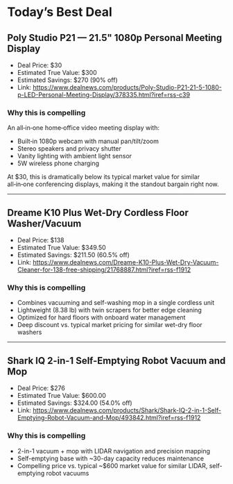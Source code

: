 # Today’s Best Deal

## Poly Studio P21 — 21.5" 1080p Personal Meeting Display

- Deal Price: $30
- Estimated True Value: $300
- Estimated Savings: $270 (90% off)
- Link: https://www.dealnews.com/products/Poly-Studio-P21-21-5-1080-p-LED-Personal-Meeting-Display/378335.html?iref=rss-c39

### Why this is compelling
An all‑in‑one home‑office video meeting display with:
- Built‑in 1080p webcam with manual pan/tilt/zoom
- Stereo speakers and privacy shutter
- Vanity lighting with ambient light sensor
- 5W wireless phone charging

At $30, this is dramatically below its typical market value for similar all‑in‑one conferencing displays, making it the standout bargain right now.

---

## Dreame K10 Plus Wet-Dry Cordless Floor Washer/Vacuum

- Deal Price: $138
- Estimated True Value: $349.50
- Estimated Savings: $211.50 (60.5% off)
- Link: https://www.dealnews.com/Dreame-K10-Plus-Wet-Dry-Vacuum-Cleaner-for-138-free-shipping/21768887.html?iref=rss-f1912

### Why this is compelling
- Combines vacuuming and self-washing mop in a single cordless unit
- Lightweight (8.38 lb) with twin scrapers for better edge cleaning
- Optimized for hard floors with onboard water management
- Deep discount vs. typical market pricing for similar wet-dry floor washers

---

## Shark IQ 2-in-1 Self-Emptying Robot Vacuum and Mop

- Deal Price: $276
- Estimated True Value: $600.00
- Estimated Savings: $324.00 (54.0% off)
- Link: https://www.dealnews.com/products/Shark/Shark-IQ-2-in-1-Self-Emptying-Robot-Vacuum-and-Mop/493842.html?iref=rss-f1912

### Why this is compelling
- 2-in-1 vacuum + mop with LIDAR navigation and precision mapping
- Self-emptying base with ~30-day capacity reduces maintenance
- Compelling price vs. typical ~$600 market value for similar LIDAR, self-emptying robot vacuums
